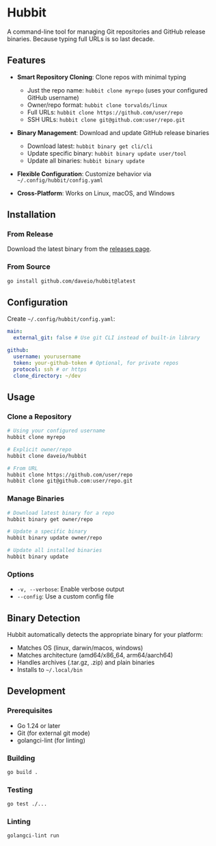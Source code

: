 # Hubbit

A command-line tool for managing Git repositories and GitHub release binaries. Because typing full URLs is so last decade.

## Features

- **Smart Repository Cloning**: Clone repos with minimal typing

  - Just the repo name: `hubbit clone myrepo` (uses your configured GitHub username)
  - Owner/repo format: `hubbit clone torvalds/linux`
  - Full URLs: `hubbit clone https://github.com/user/repo`
  - SSH URLs: `hubbit clone git@github.com:user/repo.git`

- **Binary Management**: Download and update GitHub release binaries

  - Download latest: `hubbit binary get cli/cli`
  - Update specific binary: `hubbit binary update user/tool`
  - Update all binaries: `hubbit binary update`

- **Flexible Configuration**: Customize behavior via `~/.config/hubbit/config.yaml`
- **Cross-Platform**: Works on Linux, macOS, and Windows

## Installation

### From Release

Download the latest binary from the [releases page](https://github.com/daveio/hubbit/releases).

### From Source

```bash
go install github.com/daveio/hubbit@latest
```

## Configuration

Create `~/.config/hubbit/config.yaml`:

```yaml
main:
  external_git: false # Use git CLI instead of built-in library

github:
  username: yourusername
  token: your-github-token # Optional, for private repos
  protocol: ssh # or https
  clone_directory: ~/dev
```

## Usage

### Clone a Repository

```bash
# Using your configured username
hubbit clone myrepo

# Explicit owner/repo
hubbit clone daveio/hubbit

# From URL
hubbit clone https://github.com/user/repo
hubbit clone git@github.com:user/repo.git
```

### Manage Binaries

```bash
# Download latest binary for a repo
hubbit binary get owner/repo

# Update a specific binary
hubbit binary update owner/repo

# Update all installed binaries
hubbit binary update
```

### Options

- `-v, --verbose`: Enable verbose output
- `--config`: Use a custom config file

## Binary Detection

Hubbit automatically detects the appropriate binary for your platform:

- Matches OS (linux, darwin/macos, windows)
- Matches architecture (amd64/x86_64, arm64/aarch64)
- Handles archives (.tar.gz, .zip) and plain binaries
- Installs to `~/.local/bin`

## Development

### Prerequisites

- Go 1.24 or later
- Git (for external git mode)
- golangci-lint (for linting)

### Building

```bash
go build .
```

### Testing

```bash
go test ./...
```

### Linting

```bash
golangci-lint run
```
